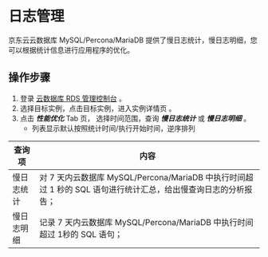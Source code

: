 # 日志管理
京东云云数据库 MySQL/Percona/MariaDB 提供了慢日志统计，慢日志明细，您可以根据统计信息进行应用程序的优化。

## 操作步骤
1. 登录 [云数据库 RDS 管理控制台](https://rds-console.jdcloud.com/database) 。    
2. 选择目标实例，点击目标实例，进入实例详情页 。  
3. 点击 ***性能优化*** Tab 页， 选择时间范围，查询 ***慢日志统计*** 或 ***慢日志明细*** 。
    * 列表显示默认按照统计时间/执行开始时间，逆序排列

|查询项|内容|
|---|---|
|慢日志统计|对 7 天内云数据库 MySQL/Percona/MariaDB 中执行时间超过 1 秒的 SQL 语句进行统计汇总，给出慢查询日志的分析报告；|
|慢日志明细|记录 7 天内云数据库 MySQL/Percona/MariaDB 中执行时间超过 1秒的 SQL 语句；|
